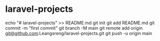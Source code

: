 # laravel-projects
echo "# laravel-projects" >> README.md
git init
git add README.md
git commit -m "first commit"
git branch -M main
git remote add origin git@github.com:Leangsreng/laravel-projects.git
git push -u origin main
